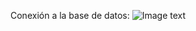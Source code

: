 Conexión a la base de datos: 
![Image text](https://github.com/Cataa97/express_crud/blob/main/express/postman.png)

